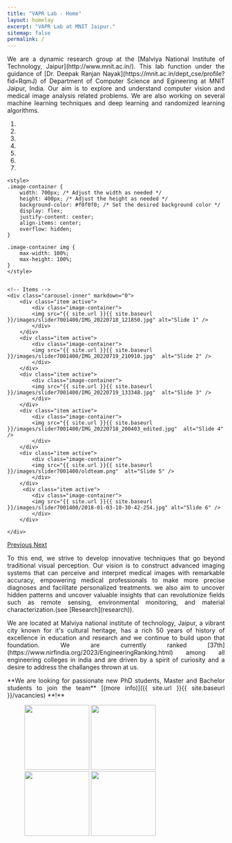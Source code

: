 ```yaml
---
title: "VAPR Lab - Home"
layout: homelay
excerpt: "VAPR Lab at MNIT Jaipur."
sitemap: false
permalink: /
---
```


<p style='text-align: justify;'>We are a dynamic research group at the [Malviya National Institute of Technology, Jaipur](http://www.mnit.ac.in/). This lab function under the guidance of [Dr. Deepak Ranjan Nayak](https://mnit.ac.in/dept_cse/profile?fid=RqmJ) of Department of Computer Science and Egineering at MNIT Jaipur, India. Our aim is to explore and understand computer vision and medical image analysis related problems. We are also working on several machine learning techniques and deep learning and randomized learning algorithms.</p>


<div markdown="0" id="carousel" class="carousel slide" data-ride="carousel" data-interval="4000" data-pause="hover" >
    <!-- Menu -->
    <ol class="carousel-indicators">
        <li data-target="#carousel" data-slide-to="0" class="active"></li>
        <li data-target="#carousel" data-slide-to="1"></li>
        <li data-target="#carousel" data-slide-to="2"></li>
        <li data-target="#carousel" data-slide-to="3"></li>
        <li data-target="#carousel" data-slide-to="4"></li>
        <li data-target="#carousel" data-slide-to="5"></li>
        <li data-target="#carousel" data-slide-to="6"></li>
    </ol>

    <style>
    .image-container {
        width: 700px; /* Adjust the width as needed */
        height: 400px; /* Adjust the height as needed */
        background-color: #f0f0f0; /* Set the desired background color */
        display: flex;
        justify-content: center;
        align-items: center;
        overflow: hidden;
    }
    
    .image-container img {
        max-width: 100%;
        max-height: 100%;
    }
    </style>


    <!-- Items -->
    <div class="carousel-inner" markdown="0">
        <div class="item active">
            <div class="image-container">
            <img src="{{ site.url }}{{ site.baseurl }}/images/slider7001400/IMG_20220718_121850.jpg" alt="Slide 1" />
            </div>
        </div>
        <div class="item active">
            <div class="image-container">
            <img src="{{ site.url }}{{ site.baseurl }}/images/slider7001400/IMG_20220719_210910.jpg"  alt="Slide 2" />
            </div>
        </div>
        <div class="item active">
            <div class="image-container">
            <img src="{{ site.url }}{{ site.baseurl }}/images/slider7001400/IMG_20220719_133348.jpg"  alt="Slide 3" />
            </div>
        </div>
        <div class="item active">
            <div class="image-container">
            <img src="{{ site.url }}{{ site.baseurl }}/images/slider7001400/IMG_20220718_200403_edited.jpg"  alt="Slide 4" />
            </div>
        </div>
        <div class="item active">
            <div class="image-container">
            <img src="{{ site.url }}{{ site.baseurl }}/images/slider7001400/oldteam.png"  alt="Slide 5" />
            </div>
        </div>       
         <div class="item active">
            <div class="image-container">
            <img src="{{ site.url }}{{ site.baseurl }}/images/slider7001400/2018-01-03-10-30-42-254.jpg" alt="Slide 6" />
            </div>
        </div>

    </div>
  <a class="left carousel-control" href="#carousel" role="button" data-slide="prev">
    <span class="glyphicon glyphicon-chevron-left" aria-hidden="true"></span>
    <span class="sr-only">Previous</span>
  </a>
  <a class="right carousel-control" href="#carousel" role="button" data-slide="next">
    <span class="glyphicon glyphicon-chevron-right" aria-hidden="true"></span>
    <span class="sr-only">Next</span>
  </a>
</div>


<p style='text-align: justify;'>To this end, we strive to develop innovative techniques that go beyond traditional visual perception. Our vision is to construct advanced imaging systems that can perceive and interpret medical images with remarkable accuracy, empowering medical professionals to make more precise diagnoses and facilitate personalized treatments. we also aim to uncover hidden patterns and uncover valuable insights that can revolutionize fields such as remote sensing, environmental monitoring, and material characterization.(see [Research](research)).</p>

<p style='text-align: justify;'>We are located at Malviya national institute of technology, Jaipur, a vibrant city known for it's cultural heritage, has a rich 50 years of history of  excellence in education and research and we continue to build upon that foundation. We are currently ranked [37th](https://www.nirfindia.org/2023/EngineeringRanking.html) among all engineering colleges in india and are driven by a spirit of curiosity and a desire to address the challanges thrown at us.</p>

<p style='text-align: justify;'>**We are  looking for passionate new PhD students, Master and Bachelor students to join the team** [(more info)]({{ site.url }}{{ site.baseurl }}/vacancies) **!**</p>


<figure class="fourth">
  <img src="{{ site.url }}{{ site.baseurl }}/images/logopic/logo_mnit.png" style="width: 150px">
  <img src="{{ site.url }}{{ site.baseurl }}/images/logopic/logo_vapr.png" style="width: 150px">
  <img src="{{ site.url }}{{ site.baseurl }}/images/logopic/logo.jpeg" style="width: 150px">
  <img src="{{ site.url }}{{ site.baseurl }}/images/logopic/logo.jpeg" style="width: 150px">
  
</figure>
